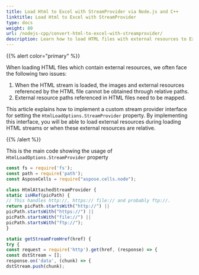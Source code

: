 ```yaml
---
title: Load Html to Excel with StreamProvider via Node.js and C++
linktitle: Load Html to Excel with StreamProvider
type: docs
weight: 80
url: /nodejs-cpp/convert-html-to-excel-with-streamprovider/
description: Learn how to load HTML files with external resources to Excel using a custom StreamProvider in Node.js via C++.
---
```


{{% alert color="primary" %}} 

When loading HTML files which contain external resources, we often face the following two issues:
1. When the HTML stream is loaded, the images and external resources referenced by the HTML file cannot be obtained through relative paths.
2. External resource paths referenced in HTML files need to be mapped.

This article explains how to implement a custom stream provider interface for setting the `HtmlLoadOptions.StreamProvider` property. By implementing this interface, you will be able to load external resources during loading HTML streams or when these external resources are relative.

{{% /alert %}} 

This is the main code showing the usage of `HtmlLoadOptions.StreamProvider` property

```javascript
const fs = require('fs');
const path = require('path');
const AsposeCells = require("aspose.cells.node");

class HtmlAttachedStreamProvider {
static isHRef(picPath) {
// This handles http://, https:// file:// and probably ftp://.
return picPath.startsWith("http://") ||
picPath.startsWith("https://") ||
picPath.startsWith("file://") ||
picPath.startsWith("ftp://");
}

static getStreamFromHref(href) {
try {
const request = require('http').get(href, (response) => {
const dstStream = [];
response.on('data', (chunk) => {
dstStream.push(chunk);
```
